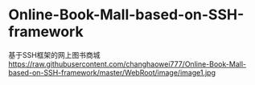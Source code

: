 # Online-Book-Mall-based-on-SSH-framework
基于SSH框架的网上图书商城
https://raw.githubusercontent.com/changhaowei777/Online-Book-Mall-based-on-SSH-framework/master/WebRoot/image/image1.jpg
